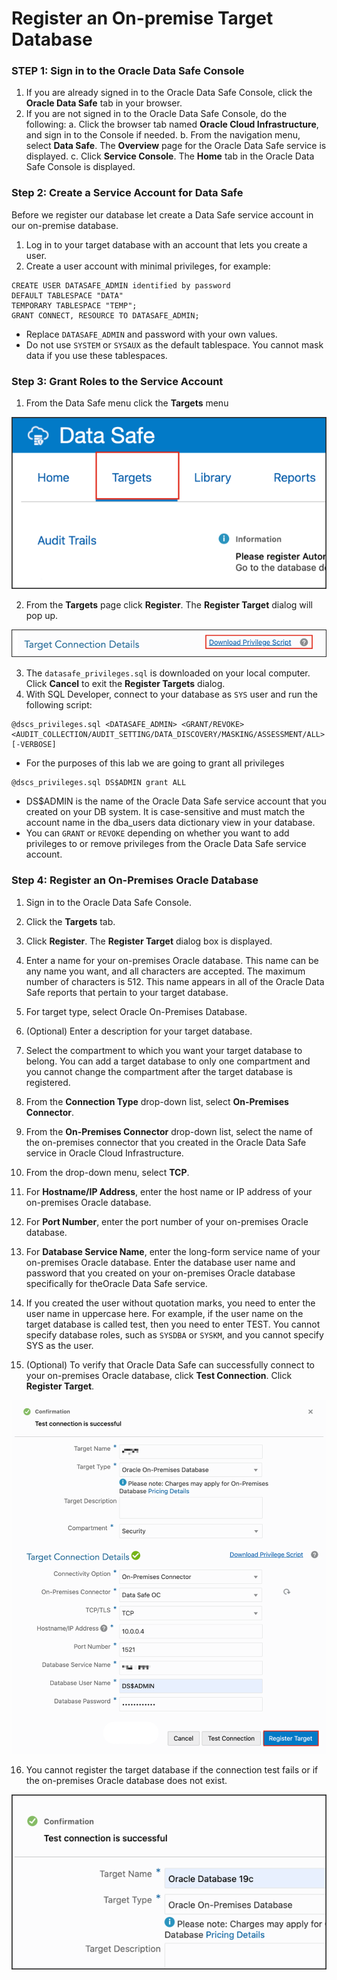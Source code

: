 # Register an On-premise Target Database

### **STEP 1**: Sign in to the Oracle Data Safe Console

1. If you are already signed in to the Oracle Data Safe Console, click the **Oracle Data Safe** tab in your browser.
2. If you are not signed in to the Oracle Data Safe Console, do the following:
  a. Click the browser tab named **Oracle Cloud Infrastructure**, and sign in to the Console if needed.
  b. From the navigation menu, select **Data Safe**. The **Overview** page for the Oracle Data Safe service is displayed.
  c. Click **Service Console**. The **Home** tab in the Oracle Data Safe Console is displayed.

### **Step 2:** Create a Service Account for Data Safe

Before we register our database let create a Data Safe service account in our on-premise database.

1. Log in to your target database with an account that lets you create a user.
2. Create a user account with minimal privileges, for example:

  ```
  CREATE USER DATASAFE_ADMIN identified by password
  DEFAULT TABLESPACE "DATA"
  TEMPORARY TABLESPACE "TEMP";
  GRANT CONNECT, RESOURCE TO DATASAFE_ADMIN;
  ```

- Replace `DATASAFE_ADMIN` and password with your own values.
- Do not use `SYSTEM` or `SYSAUX` as the default tablespace. You cannot mask data if you use these tablespaces.

### **Step 3:** Grant Roles to the Service Account

1. From the Data Safe menu click the **Targets** menu

  ![Select Data Safe target](images/targets.png)

2. From the **Targets** page click **Register**. The **Register Target** dialog will pop up.

  ![Download Privilege Script](images/download-script.png)

3. The `datasafe_privileges.sql` is downloaded on your local computer. Click **Cancel** to exit the **Register Targets** dialog.
4. With SQL Developer, connect to your database as `SYS` user and run the following script:

```
@dscs_privileges.sql <DATASAFE_ADMIN> <GRANT/REVOKE> <AUDIT_COLLECTION/AUDIT_SETTING/DATA_DISCOVERY/MASKING/ASSESSMENT/ALL> [-VERBOSE]
```

- For the purposes of this lab we are going to grant all privileges

```
@dscs_privileges.sql DS$ADMIN grant ALL
```
- DS$ADMIN is the name of the Oracle Data Safe service account that you created on your DB system. It is case-sensitive and must match the account name in the dba_users data dictionary view in your database.
- You can `GRANT` or `REVOKE` depending on whether you want to add privileges to or remove privileges from the Oracle Data Safe service account.






### **Step 4:** Register an On-Premises Oracle Database

1. Sign in to the Oracle Data Safe Console.
2. Click the **Targets** tab.
3. Click **Register**. The **Register Target** dialog box is displayed.
4. Enter a name for your on-premises Oracle database. This name can be any name you want, and all characters are accepted. The maximum number of characters is 512.
This name appears in all of the Oracle Data Safe reports that pertain to your target database.
5. For target type, select Oracle On-Premises Database.
6. (Optional) Enter a description for your target database.
7. Select the compartment to which you want your target database to belong.
You can add a target database to only one compartment and you cannot change the compartment after the target database is registered.

8. From the **Connection Type** drop-down list, select **On-Premises Connector**.
9. From the **On-Premises Connector** drop-down list, select the name of the on-premises connector that you created in the Oracle Data Safe service in Oracle Cloud Infrastructure.
10. From the drop-down menu, select **TCP**.

11. For **Hostname/IP Address**, enter the host name or IP address of your on-premises Oracle database.
12. For **Port Number**, enter the port number of your on-premises Oracle database.
13. For **Database Service Name**, enter the long-form service name of your on-premises Oracle database.
Enter the database user name and password that you created on your on-premises Oracle database specifically for theOracle Data Safe service.
14. If you created the user without quotation marks, you need to enter the user name in uppercase here. For example, if the user name on the target database is called test, then you need to enter TEST.
You cannot specify database roles, such as `SYSDBA` or `SYSKM`, and you cannot specify SYS as the user.
15. (Optional) To verify that Oracle Data Safe can successfully connect to your on-premises Oracle database, click **Test Connection**.
Click **Register Target**.

 ![Register target](images/target-oc-success.png)

16. You cannot register the target database if the connection test fails or if the on-premises Oracle database does not exist.

 ![Register target](images/test-connection.png)

